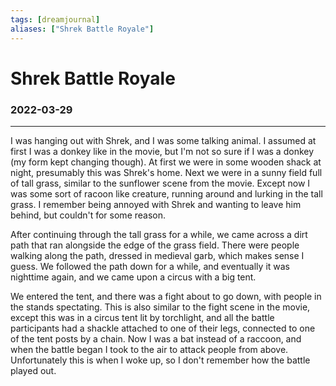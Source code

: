 ```yaml
---
tags: [dreamjournal]
aliases: ["Shrek Battle Royale"]
---
```


# Shrek Battle Royale
### 2022-03-29
---

I was hanging out with Shrek, and I was some talking animal. I assumed at first I was a donkey like in the movie, but I'm not so sure if I was a donkey (my form kept changing though). At first we were in some wooden shack at night, presumably this was Shrek's home. Next we were in a sunny field full of tall grass, similar to the sunflower scene from the movie. Except now I was some sort of racoon like creature, running around and lurking in the tall grass. I remember being annoyed with Shrek and wanting to leave him behind, but couldn't for some reason.

After continuing through the tall grass for a while, we came across a dirt path that ran alongside the edge of the grass field. There were people walking along the path, dressed in medieval garb, which makes sense I guess. We followed the path down for a while, and eventually it was nighttime again, and we came upon a circus with a big tent.

We entered the tent, and there was a fight about to go down, with people in the stands spectating. This is also similar to the fight scene in the movie, except this was in a circus tent lit by torchlight, and all the battle participants had a shackle attached to one of their legs, connected to one of the tent posts by a chain. Now I was a bat instead of a raccoon, and when the battle began I took to the air to attack people from above. Unfortunately this is when I woke up, so I don't remember how the battle played out.